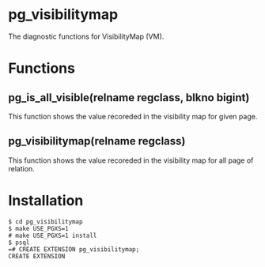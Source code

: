 # pg_visibilitymap
The diagnostic functions for VisibilityMap (VM).

# Functions

## pg_is_all_visible(relname regclass, blkno bigint)
This function shows the value recoreded in the visibility map for given page.

## pg_visibilitymap(relname regclass)
This function shows the value recoreded in the visibility map for all page of relation.

# Installation

```
$ cd pg_visibilitymap
$ make USE_PGXS=1
# make USE_PGXS=1 install
$ psql
=# CREATE EXTENSION pg_visibilitymap;
CREATE EXTENSION
```
